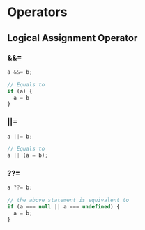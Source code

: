 # Operators

## Logical Assignment Operator

### &&=

```js
a &&= b;

// Equals to
if (a) {
  a = b
}
```

### ||=

```js
a ||= b;

// Equals to
a || (a = b);
```

### ??=

```js
a ??= b;

// the above statement is equivalent to
if (a === null || a === undefined) {
  a = b;
}
```